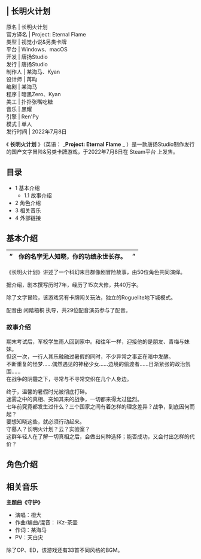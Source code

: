 |  **长明火计划**  
---  
原名  |  长明火计划   
官方译名  |  Project: Eternal Flame   
类型  |  视觉小说&另类卡牌   
平台  |  Windows、macOS   
开发  |  唐扬Studio   
发行  |  唐扬Studio   
制作人  |  某海马、Kyan   
设计师  |  苒昀   
编剧  |  某海马   
程序  |  暗黑Zero、Kyan   
美工  |  扑扑张嘴吃糖   
音乐  |  黑耀   
引擎  |  Ren'Py   
模式  |  单人   
发行时间  |  2022年7月8日   
  
《 **长明火计划** 》（英语： _**Project: Eternal Flame** _
）是一款唐扬Studio制作发行的国产文字冒险&另类卡牌游戏，于2022年7月8日在  Steam平台  上发售。

##  目录

  * 1  基本介绍 
    * 1.1  故事介绍 
  * 2  角色介绍 
  * 3  相关音乐 
  * 4  外部链接 

##  基本介绍

|  “  |  你的名字无人知晓，你的功绩永世长存。  |  ”   
---|---|---  
  
《长明火计划》讲述了一个科幻末日群像剧冒险故事，由50位角色共同演绎。

据介绍，剧本撰写历时7年，经历了15次大修，共40万字。

除了文字冒险，该游戏另有卡牌闯关玩法，独立的Roguelite地下城模式。

配音由  闲踏梧桐  执导，共29位配音演员参与了配音。

###  故事介绍

期末考试后，军校学生雨人回到家中。和往年一样，迎接他的是朋友、青梅与妹妹。  
但这一次，一行人其乐融融过暑假的同时，不少异常之事正在暗中发酵。  
不断重复的怪梦……偶然遇见的神秘少女……边境的偷渡者……日渐紧张的政治氛围……  
在战争的阴霾之下，寻常与不寻常交织在几个人身边。  
  
终于，温馨的暑假时光被彻底打碎。  
迷雾之中的真相、突如其来的战争，一切都来得太过猛烈。  
七年前究竟都发生过什么？三个国家之间有着怎样的理念差异？战争，到底因何而起？  
要想知晓这些，就必须行动起来。  
守墓人？长明火计划？云？实验室？  
这群年轻人在了解一切真相之后，会做出何种选择；能否成功，又会付出怎样的代价？

##  角色介绍

##  相关音乐

**主题曲《守护》**

  * 演唱：橙大 
  * 作曲/编曲/混音：  iKz-茶壶 
  * 作词：某海马 
  * PV：天白灾 

除了OP、ED，该游戏还有33首不同风格的BGM。